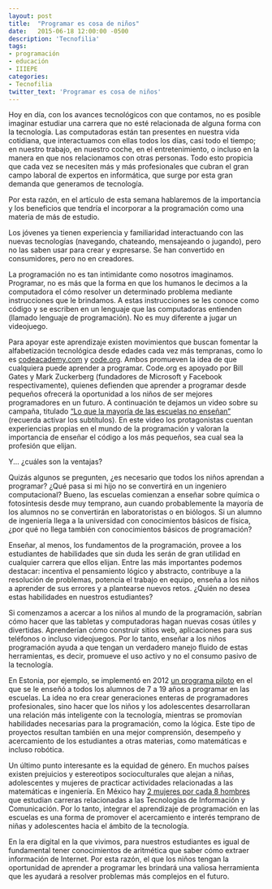 ```yaml
---
layout: post
title:  "Programar es cosa de niños"
date:   2015-06-18 12:00:00 -0500
description: 'Tecnofilia'
tags:
- programación
- educación 
- IIIEPE 
categories: 
- Tecnofilia
twitter_text: 'Programar es cosa de niños'
---
```

Hoy en día, con los avances tecnológicos con que contamos, no es posible imaginar estudiar una carrera que no esté relacionada de alguna forma con la tecnología. Las computadoras están tan presentes en nuestra vida cotidiana, que interactuamos con ellas todos los días, casi todo el tiempo; en nuestro trabajo, en nuestro coche, en el entretenimiento, o incluso en la manera en que nos relacionamos con otras personas. Todo esto propicia que cada vez se necesiten más y más profesionales que cubran el gran campo laboral de expertos en informática, que surge por esta gran demanda que generamos de tecnología.

Por esta razón, en el artículo de esta semana hablaremos de la importancia y los beneficios que tendría el incorporar a la programación como una materia de más de estudio.

Los jóvenes ya tienen experiencia y familiaridad interactuando con las nuevas tecnologías (navegando, chateando, mensajeando o jugando), pero no las saben usar para crear y expresarse. Se han convertido en consumidores, pero no en creadores.

La programación no es tan intimidante como nosotros imaginamos. Programar, no es más que la forma en que los humanos le decimos a la computadora el cómo resolver un determinado problema mediante instrucciones que le brindamos. A estas instrucciones se les conoce como código y se escriben en un lenguaje que las computadoras entienden (llamado lenguaje de programación). No es muy diferente a jugar un videojuego.

Para apoyar este aprendizaje existen movimientos que buscan fomentar la alfabetización tecnológica desde edades cada vez más tempranas, como lo es [codeacademy.com][codeacademy] y [code.org][codeorg]. Ambos promueven la idea de que cualquiera puede aprender a programar. Code.org es apoyado por Bill Gates y Mark Zuckerberg (fundadores de Microsoft y Facebook respectivamente), quienes defienden que aprender a programar desde pequeños ofrecerá la oportunidad a los niños de ser mejores programadores en un futuro. A continuación te dejamos un video sobre su campaña, titulado [“Lo que la mayoría de las escuelas no enseñan”][video] (recuerda activar los subtítulos). En este video los protagonistas cuentan experiencias propias en el mundo de la programación y valoran la importancia de enseñar el código a los más pequeños, sea cual sea la profesión que elijan.

Y... ¿cuáles son la ventajas?

Quizás algunos se pregunten, ¿es necesario que todos los niños aprendan a programar? ¿Qué pasa si mi hijo no se convertirá en un ingeniero computacional? Bueno, las escuelas comienzan a enseñar sobre química o fotosíntesis desde muy temprano, aun cuando probablemente la mayoría de los alumnos no se convertirán en laboratoristas o en biólogos. Si un alumno de ingeniería llega a la universidad con conocimientos básicos de física, ¿por qué no llega también con conocimientos básicos de programación?

Enseñar, al menos, los fundamentos de la programación, provee a los estudiantes de habilidades que sin duda les serán de gran utilidad en cualquier carrera que ellos elijan. Entre las más importantes podemos destacar: incentiva el pensamiento lógico y abstracto, contribuye a la resolución de problemas, potencia el trabajo en equipo, enseña a los niños a aprender de sus errores y a plantearse nuevos retos. ¿Quién no desea estas habilidades en nuestros estudiantes?

Si comenzamos a acercar a los niños al mundo de la programación, sabrían cómo hacer que las tabletas y computadoras hagan nuevas cosas útiles y divertidas. Aprenderían cómo construir sitios web, aplicaciones para sus teléfonos o incluso videojuegos. Por lo tanto, enseñar a los niños programación ayuda a que tengan un verdadero manejo fluido de estas herramientas, es decir, promueve el uso activo y no el consumo pasivo de la tecnología.

En Estonia, por ejemplo, se implementó en 2012 [un programa piloto][programa piloto] en el que se le enseñó a todos los alumnos de 7 a 19 años a programar en las escuelas. La idea no era crear generaciones enteras de programadores profesionales, sino hacer que los niños y los adolescentes desarrollaran una relación más inteligente con la tecnología, mientras se promovían habilidades necesarias para la programación, como la lógica. Este tipo de proyectos resultan también en una mejor comprensión, desempeño y acercamiento de los estudiantes a otras materias, como matemáticas e incluso robótica.

Un último punto interesante es la equidad de género. En muchos países existen prejuicios y estereotipos socioculturales que alejan a niñas, adolescentes y mujeres de practicar actividades relacionadas a las matemáticas e ingeniería. En México hay [2 mujeres por cada 8 hombres][2 mujeres] que estudian carreras relacionadas a las Tecnologías de Información y Comunicación. Por lo tanto, integrar el aprendizaje de programación en las escuelas es una forma de promover el acercamiento e interés temprano de niñas y adolescentes hacia el ámbito de la tecnología.

En la era digital en la que vivimos, para nuestros estudiantes es igual de fundamental tener conocimientos de aritmética que saber cómo extraer información de Internet. Por esta razón, el que los niños tengan la oportunidad de aprender a programar les brindará una valiosa herramienta que les ayudará a resolver problemas más complejos en el futuro.

[2 mujeres]: http://www.imco.org.mx/comparacarreras/#!/carrera/517
[programa piloto]: http://www.forbes.com/sites/parmyolson/2012/09/06/why-estonia-has-started-teaching-its-first-graders-to-code/#514f07b57905
[codeacademy]: https://www.codecademy.com
[codeorg]: https://www.code.org
[video]: https://www.youtube.com/watch?v=nKIu9yen5nc
